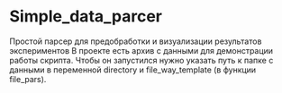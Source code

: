 # Simple_data_parcer
Простой парсер для предобработки и визуализации результатов экспериментов
В проекте есть архив с данными для демонстрации работы скрипта. Чтобы он запустился нужно указать путь к папке с данными в переменной directory и file_way_template (в функции file_pars).

